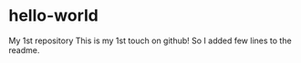 # hello-world
My 1st repository
This is my 1st touch on github! 
So I added few lines to the readme.
